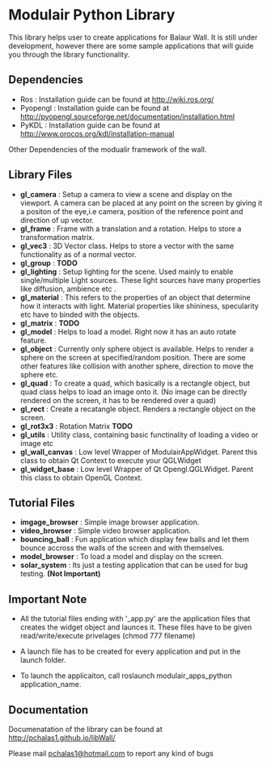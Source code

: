 Modulair Python Library
=======================

This library helps user to create applications for Balaur Wall. It is still under development, however there are some sample applications that will guide you through the library functionality.

Dependencies
------------
- Ros      : Installation guide can be found at http://wiki.ros.org/
- Pyopengl : Installation guide can be found at http://pyopengl.sourceforge.net/documentation/installation.html
- PyKDL    : Installation guide can be found at http://www.orocos.org/kdl/installation-manual

Other Dependencies of the modualir framework of the wall.

Library Files
-------------

- **gl_camera**      : Setup a camera to view a scene and display on the viewport. A camera can be placed at any point on the screen by giving it a positon of the eye,i.e camera, position of the reference point and direction of up vector.
- **gl_frame**       : Frame with a translation and a rotation. Helps to store a transformation matrix.
- **gl_vec3**        : 3D Vector class. Helps to store a vector with the same functionality as of a normal vector.
- **gl_group**       : **TODO**
- **gl_lighting**    : Setup lighting for the scene. Used mainly to enable single/multiple Light sources. These light sources have many properties like diffusion, ambience etc .
- **gl_material**    : This refers to the properties of an object that determine how it interacts with light. Material properties like shininess, specularity etc have to binded with the objects.
- **gl_matrix**      : **TODO**
- **gl_model**       : Helps to load a model. Right now it has an auto rotate feature.
- **gl_object**      : Currently only sphere object is available. Helps to render a sphere on the screen at specified/random position. There are some other features like collision with another sphere, direction to move the sphere etc.
- **gl_quad**        : To create a quad, which basically is a rectangle object, but quad class helps to load an image onto it. (No image can be directly rendered on the screen, it has to be rendered over a quad)
- **gl_rect**        : Create a recatangle object. Renders a rectangle object on the screen.
- **gl_rot3x3**      : Rotation Matrix **TODO**
- **gl_utils**       : Utility class, containing basic functinality of loading a video or image etc
- **gl_wall_canvas** : Low level Wrapper of ModulairAppWidget. Parent this class to obtain Qt Context to execute your QGLWidget
- **gl_widget_base** : Low level Wrapper of Qt Opengl.QGLWidget. Parent this class to obtain OpenGL Context.


Tutorial Files
--------------

- **imgage_browser** : Simple image browser application. 
- **video_browser**  : Simple video browser application.
- **bouncing_ball**  : Fun application which display few balls and let them bounce accross the walls of the screen and with themselves.
- **model_browser**  : To load a model and display on the screen.
- **solar_system**   : Its just a testing application that can be used for bug testing. **(Not Important)**

Important Note 
-------------- 
- All the tutorial files ending with '_app.py' are the application files that creates the widget object and launces it. These files have to be given read/write/execute privelages (chmod 777 filename)

- A launch file has to be created for every application and put in the launch folder. 

- To launch the applicaiton, call roslaunch modulair_apps_python application_name.

Documentation
-------------
Documenatation of the library can be found at http://pchalas1.github.io/libWall/


Please mail pchalas1@hotmail.com to report any kind of bugs
